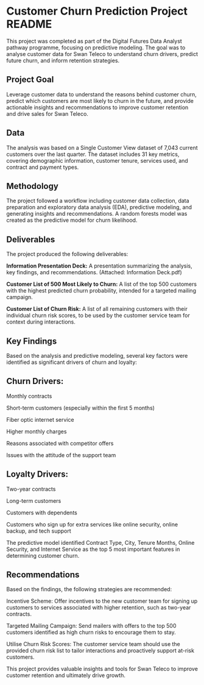 # Customer Churn Prediction Project README
This project was completed as part of the Digital Futures Data Analyst pathway programme, focusing on predictive modeling. The goal was to analyse customer data for Swan Teleco to understand churn drivers, predict future churn, and inform retention strategies.   

## Project Goal
Leverage customer data to understand the reasons behind customer churn, predict which customers are most likely to churn in the future, and provide actionable insights and recommendations to improve customer retention and drive sales for Swan Teleco.   

## Data
The analysis was based on a Single Customer View dataset of 7,043 current customers over the last quarter. The dataset includes 31 key metrics, covering demographic information, customer tenure, services used, and contract and payment types.   

## Methodology
The project followed a workflow including customer data collection, data preparation and exploratory data analysis (EDA), predictive modeling, and generating insights and recommendations. A random forests model was created as the predictive model for churn likelihood.   

## Deliverables
The project produced the following deliverables:

<b>Information Presentation Deck:</b> A presentation summarizing the analysis, key findings, and recommendations. (Attached: Information Deck.pdf)   

<b>Customer List of 500 Most Likely to Churn:</b> A list of the top 500 customers with the highest predicted churn probability, intended for a targeted mailing campaign.   

<b>Customer List of Churn Risk:</b> A list of all remaining customers with their individual churn risk scores, to be used by the customer service team for context during interactions.   

## Key Findings
Based on the analysis and predictive modeling, several key factors were identified as significant drivers of churn and loyalty:

## Churn Drivers:

Monthly contracts   

Short-term customers (especially within the first 5 months)    

Fiber optic internet service    

Higher monthly charges    

Reasons associated with competitor offers    

Issues with the attitude of the support team 

## Loyalty Drivers:

Two-year contracts    

Long-term customers    

Customers with dependents 

Customers who sign up for extra services like online security, online backup, and tech support 

The predictive model identified Contract Type, City, Tenure Months, Online Security, and Internet Service as the top 5 most important features in determining customer churn.   

## Recommendations
Based on the findings, the following strategies are recommended:

Incentive Scheme: Offer incentives to the new customer team for signing up customers to services associated with higher retention, such as two-year contracts.   

Targeted Mailing Campaign: Send mailers with offers to the top 500 customers identified as high churn risks to encourage them to stay.   

Utilise Churn Risk Scores: The customer service team should use the provided churn risk list to tailor interactions and proactively support at-risk customers.   

This project provides valuable insights and tools for Swan Teleco to improve customer retention and ultimately drive growth.
